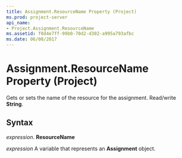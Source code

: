 ```yaml
---
title: Assignment.ResourceName Property (Project)
ms.prod: project-server
api_name:
- Project.Assignment.ResourceName
ms.assetid: f0d4e7ff-99b0-70d2-d302-a995a793afbc
ms.date: 06/08/2017
---
```



# Assignment.ResourceName Property (Project)

Gets or sets the name of the resource for the assignment. Read/write **String**.


## Syntax

 _expression_. **ResourceName**

 _expression_ A variable that represents an **Assignment** object.


